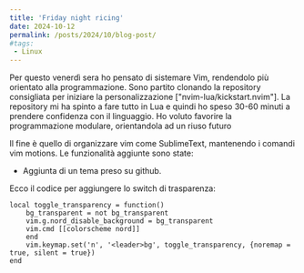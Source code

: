 ```yaml
---
title: 'Friday night ricing'
date: 2024-10-12
permalink: /posts/2024/10/blog-post/
#tags:
 - Linux
---
```


Per questo venerdì sera ho pensato di sistemare Vim, rendendolo più orientato alla programmazione.
Sono partito clonando la repository consigliata per iniziare la personalizzazione ["nvim-lua/kickstart.nvim"].
La repository mi ha spinto a fare tutto in Lua e quindi ho speso 30-60 minuti a prendere confidenza con il linguaggio.
Ho voluto favorire la programmazione modulare, orientandola ad un riuso futuro

Il fine è quello di organizzare vim come SublimeText, mantenendo i comandi vim motions.
Le funzionalità aggiunte sono state:
- Aggiunta di un tema preso su github.

Ecco il codice per aggiungere lo switch di trasparenza:

    local toggle_transparency = function()
        bg_transparent = not bg_transparent
        vim.g.nord_disable_background = bg_transparent
        vim.cmd [[colorscheme nord]]
        end
        vim.keymap.set('n', '<leader>bg', toggle_transparency, {noremap = true, silent = true})
    end


